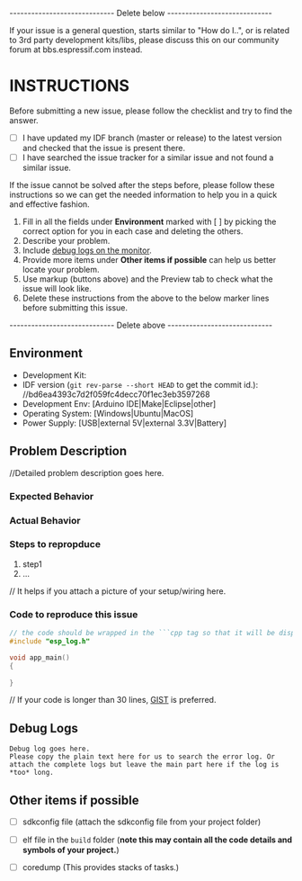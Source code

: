 ----------------------------- Delete below -----------------------------

If your issue is a general question, starts similar to "How do I..", or is related to 3rd party development kits/libs, please discuss this on our community forum at bbs.espressif.com instead.

INSTRUCTIONS
============

Before submitting a new issue, please follow the checklist and try to find the answer.

- [ ] I have updated my IDF branch (master or release) to the latest version and checked that the issue is present there.
- [ ] I have searched the issue tracker for a similar issue and not found a similar issue.

If the issue cannot be solved after the steps before, please follow these instructions so we can get the needed information to help you in a quick and effective fashion.

1. Fill in all the fields under **Environment** marked with [ ] by picking the correct option for you in each case and deleting the others.
2. Describe your problem.
3. Include [debug logs on the monitor](http://esp-idf.readthedocs.io/en/latest/get-started/idf-monitor.html#automatically-decoding-addresses).
4. Provide more items under **Other items if possible** can help us better locate your problem.
5. Use markup (buttons above) and the Preview tab to check what the issue will look like.
6. Delete these instructions from the above to the below marker lines before submitting this issue.

----------------------------- Delete above -----------------------------

## Environment

- Development Kit:
- IDF version (``git rev-parse --short HEAD`` to get the commit id.): 
    //bd6ea4393c7d2f059fc4decc70f1ec3eb3597268
- Development Env:      [Arduino IDE|Make|Eclipse|other]
- Operating System:     [Windows|Ubuntu|MacOS]
- Power Supply:         [USB|external 5V|external 3.3V|Battery]

## Problem Description

//Detailed problem description goes here.

### Expected Behavior

### Actual Behavior

### Steps to repropduce

1. step1
2. ...

// It helps if you attach a picture of your setup/wiring here.


### Code to reproduce this issue

```cpp
// the code should be wrapped in the ```cpp tag so that it will be displayed better.
#include "esp_log.h"

void app_main()
{
    
}

```
// If your code is longer than 30 lines, [GIST](https://gist.github.com) is preferred.

## Debug Logs

```
Debug log goes here.
Please copy the plain text here for us to search the error log. Or attach the complete logs but leave the main part here if the log is *too* long.
```

## Other items if possible

- [ ] sdkconfig file (attach the sdkconfig file from your project folder)
- [ ] elf file in the ``build`` folder (**note this may contain all the code details and symbols of your project.**)
- [ ] coredump (This provides stacks of tasks.) 

